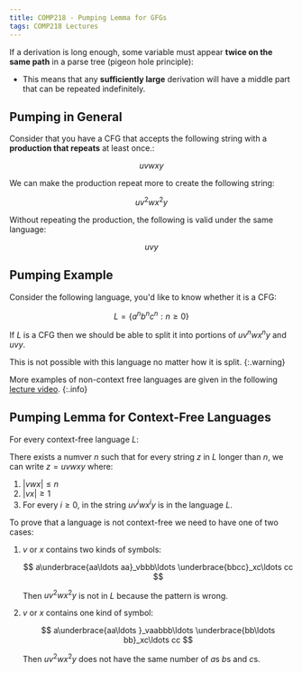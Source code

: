 ```yaml
---
title: COMP218 - Pumping Lemma for GFGs
tags: COMP218 Lectures
---
```

If a derivation is long enough, some variable must appear **twice on the same path** in a parse tree (pigeon hole principle):

* This means that any **sufficiently large** derivation will have a middle part that can be repeated indefinitely. 

## Pumping in General
Consider that you have a CFG that accepts the following string with a **production that repeats** at least once.:

$$
uvwxy
$$

We can make the production repeat more to create the following string:

$$
uv^2wx^2y
$$

Without repeating the production, the following is valid under the same language:

$$
uvy
$$

## Pumping Example
Consider the following language, you'd like to know whether it is a CFG:

$$
L=\{a^nb^nc^n:n\geq0\}
$$

If $L$ is a CFG then we should be able to split it into portions of $uv^nwx^ny$ and $uvy$. 

This is not possible with this language no matter how it is split.
{:.warning}

More examples of non-context free languages are given in the following [lecture video](https://liverpool.instructure.com/courses/47455/modules/items/1252568).
{:.info}

## Pumping Lemma for Context-Free Languages
For every context-free language $L$:

There exists a numver $n$ such that for every string $z$ in $L$ longer than $n$, we can write $z=uvwxy$ where:

1. $\lvert vwx\rvert\leq n$
1. $\lvert vx\rvert\geq 1$
1. For every $i\geq0$, in the string $uv^iwx^iy$ is in the language $L$.

To prove that a language is not context-free we need to have one of two cases:

1. $v$ or $x$ contains two kinds of symbols:

	$$
	a\underbrace{aa\ldots aa}_vbbb\ldots \underbrace{bbcc}_xc\ldots cc
	$$
	
	Then $uv^2wx^2y$ is not in $L$ because the pattern is wrong.
	
1. $v$ or $x$ contains one kind of symbol:

	$$
	a\underbrace{aa\ldots }_vaabbb\ldots \underbrace{bb\ldots bb}_xc\ldots cc
	$$
	
	Then $uv^2wx^2y$ does not have the same number of $a$s $b$s and $c$s.